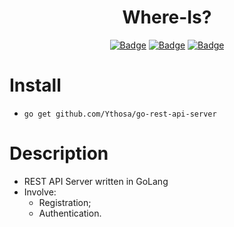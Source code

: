 <h1 align="center">Where-Is?</h1>
<div align="center">
  

[![Badge](https://img.shields.io/badge/Uses-GoLang-green.svg?style=flat-square)](1)
[![Badge](https://img.shields.io/badge/Open-Source-important.svg?style=flat-square)](1)
[![Badge](https://img.shields.io/badge/Made_with-Love-ff69b4.svg?style=flat-square)](1)
    

</div>

# Install
-    `go get github.com/Ythosa/go-rest-api-server`


# Description
*    REST API Server written in GoLang
*    Involve:
      * Registration;
      * Authentication.
